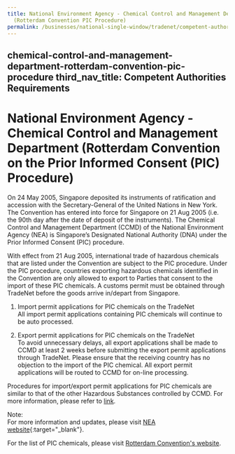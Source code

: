 ```yaml
---
title: National Environment Agency - Chemical Control and Management Department
  (Rotterdam Convention PIC Procedure)
permalink: /businesses/national-single-window/tradenet/competent-authorities-requirements/national-environment-agency/
---
```

chemical-control-and-management-department-rotterdam-convention-pic-procedure
third_nav_title: Competent Authorities Requirements
---


# National Environment Agency - Chemical Control and Management Department (Rotterdam Convention on the Prior Informed Consent (PIC) Procedure)

On 24 May 2005, Singapore deposited its instruments of ratification and accession with the Secretary-General of the United Nations in New York. The Convention has entered into force for Singapore on 21 Aug 2005 (i.e. the 90th day after the date of deposit of the instruments). The Chemical Control and Management Department (CCMD) of the National Environment Agency (NEA) is Singapore’s Designated National Authority (DNA) under the Prior Informed Consent (PIC) procedure.

With effect from 21 Aug 2005, international trade of hazardous chemicals that are listed under the Convention are subject to the PIC procedure. Under the PIC procedure, countries exporting hazardous chemicals identified in the Convention are only allowed to export to Parties that consent to the import of these PIC chemicals. A customs permit must be obtained through TradeNet before the goods arrive in/depart from Singapore.

1.  Import permit applications for PIC chemicals on the TradeNet  
    All import permit applications containing PIC chemicals will continue to be auto processed. 
  
2.  Export permit applications for PIC chemicals on the TradeNet  
    To avoid unnecessary delays, all export applications shall be made to CCMD at least 2 weeks before submitting the export permit applications through TradeNet. Please ensure that the receiving country has no objection to the import of the PIC chemical. All export permit applications will be routed to CCMD for on-line processing.

Procedures for import/export permit applications for PIC chemicals are similar to that of the other Hazardous Substances controlled by CCMD. For more information, please refer to [link](https://www.customs.gov.sg/businesses/national-single-window/tradenet/competent-authorities-requirements/hazardous-substances).

Note:  
For more information and updates, please visit  [NEA website](https://www.nea.gov.sg/corporate-functions/resources/legislation-international-law/multilateral-environmental-agreements/chemical-safety/rotterdam-convention){:target="_blank"}.

For the list of PIC chemicals, please visit [Rotterdam Convention's website](http://www.pic.int/TheConvention/Chemicals/AnnexIIIChemicals/tabid/1132/language/en-US/Default.aspx).